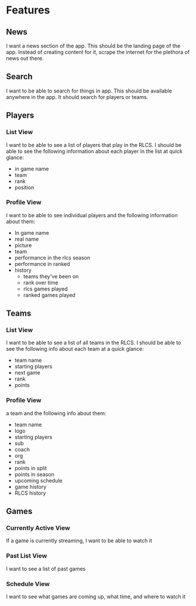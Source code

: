 # Features
## News
I want a news section of the app. This should be the landing page of the app. Instead of creating content for it, scrape 
the internet for the plethora of news out there.

## Search
I want to be able to search for things in app. This should be available anywhere in the app. It should search for players
or teams.

## Players
### List View
I want to be able to see a list of players that play in the RLCS. I should be able to see the following information
about each player in the list at quick glance:
- in game name
- team
- rank
- position

### Profile View
I want to be able to see individual players and the following information about them:
- In game name
- real name
- picture
- team
- performance in the rlcs season
- performance in ranked
- history
  - teams they've been on
  - rank over time
  - rlcs games played
  - ranked games played

## Teams
### List View
I want to be able to see a list of all teams in the RLCS. I should be able to see the following info about each team at
a quick glance:
- team name
- starting players
- next game
- rank
- points

### Profile View
a team and the following info about them:
- team name
- logo
- starting players
- sub
- coach
- org
- rank
- points in split
- points in season
- upcoming schedule
- game history
- RLCS history

## Games
### Currently Active View
If a game is currently streaming, I want to be able to watch it

### Past List View
I want to see a list of past games

### Schedule View
I want to see what games are coming up, what time, and where to watch it